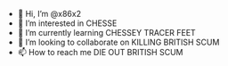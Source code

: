 - 👋 Hi, I’m @x86x2
- 👀 I’m interested in CHESSE
- 🌱 I’m currently learning CHESSEY TRACER FEET
- 💞️ I’m looking to collaborate on KILLING BRITISH SCUM
- 📫 How to reach me DIE OUT BRITISH SCUM
